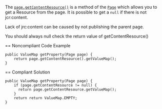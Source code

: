 The [`page.getContentResource()`](https://helpx.adobe.com/experience-manager/6-3/sites/developing/using/reference-materials/javadoc/com/day/cq/wcm/api/Page.html#getContentResource())
is a method of the [`Page`](https://helpx.adobe.com/experience-manager/6-3/sites/developing/using/reference-materials/diff-previous/changes/com.day.cq.wcm.api.Page.html)
which allows you to get a Resource from the page.
It is possible to get a `null` if there is not jcr:content.

Lack of jrc:content can be caused by not publishing the parent page.

You should always null check the return value of getContentResource()

== Noncompliant Code Example

```
public ValueMap getProperty(Page page) {
	return page.getContentResource().getValueMap();
}
```

== Compliant Solution

```
public ValueMap getProperty(Page page) {
	if (page.getContentResource != null) {
	  return page.getContentResource.getValueMap();
	}
	return return ValueMap.EMPTY;
}
```
